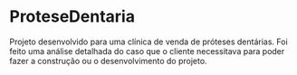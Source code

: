 # ProteseDentaria
Projeto desenvolvido para uma clínica de venda de próteses dentárias.
Foi feito uma análise detalhada do caso que o cliente necessitava para poder fazer a construção ou o desenvolvimento do projeto.

